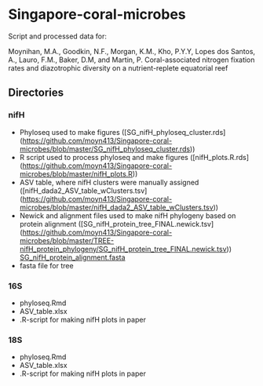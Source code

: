 # Singapore-coral-microbes

Script and processed data for: 

Moynihan, M.A., Goodkin, N.F., Morgan, K.M., Kho, P.Y.Y, Lopes dos Santos, A., Lauro, F.M., Baker, D.M, and Martin, P. Coral-associated nitrogen fixation rates and diazotrophic diversity on a nutrient-replete equatorial reef 

## Directories

### nifH

* Phyloseq used to make figures ([SG_nifH_phyloseq_cluster.rds] (https://github.com/moyn413/Singapore-coral-microbes/blob/master/SG_nifH_phyloseq_cluster.rds))
* R script used to process phyloseq and make figures ([nifH_plots.R.rds] (https://github.com/moyn413/Singapore-coral-microbes/blob/master/nifH_plots.R))
* ASV table, where nifH clusters were manually assigned ([nifH_dada2_ASV_table_wClusters.tsv] (https://github.com/moyn413/Singapore-coral-microbes/blob/master/nifH_dada2_ASV_table_wClusters.tsv))
* Newick and alignment files used to make nifH phylogeny based on protein alignment ([SG_nifH_protein_tree_FINAL.newick.tsv] (https://github.com/moyn413/Singapore-coral-microbes/blob/master/TREE-nifH_protein_phylogeny/SG_nifH_protein_tree_FINAL.newick.tsv)) [SG_nifH_protein_alignment.fasta](https://github.com/moyn413/Singapore-coral-microbes/blob/master/TREE-nifH_protein_phylogeny/SG_nifH_protein_alignment.fasta) 
* fasta file for tree

### 16S

* phyloseq.Rmd
* ASV_table.xlsx
* .R-script for making nifH plots in paper

### 18S 

* phyloseq.Rmd
* ASV_table.xlsx
* .R-script for making nifH plots in paper
